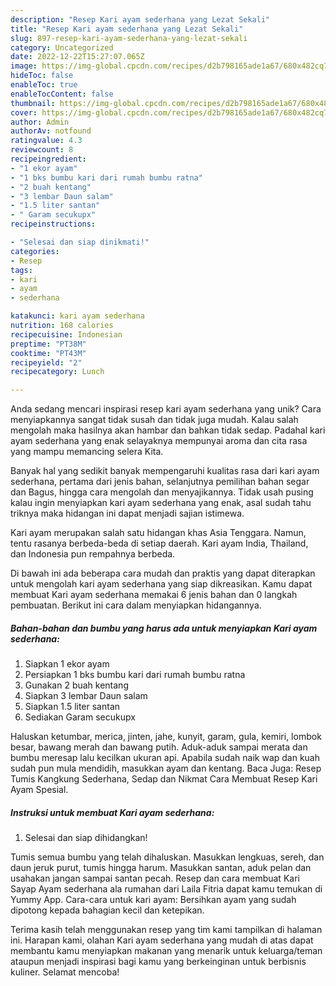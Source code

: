 ```yaml
---
description: "Resep Kari ayam sederhana yang Lezat Sekali"
title: "Resep Kari ayam sederhana yang Lezat Sekali"
slug: 897-resep-kari-ayam-sederhana-yang-lezat-sekali
category: Uncategorized
date: 2022-12-22T15:27:07.065Z
image: https://img-global.cpcdn.com/recipes/d2b798165ade1a67/680x482cq70/kari-ayam-sederhana-foto-resep-utama.jpg
hideToc: false
enableToc: true
enableTocContent: false
thumbnail: https://img-global.cpcdn.com/recipes/d2b798165ade1a67/680x482cq70/kari-ayam-sederhana-foto-resep-utama.jpg
cover: https://img-global.cpcdn.com/recipes/d2b798165ade1a67/680x482cq70/kari-ayam-sederhana-foto-resep-utama.jpg
author: Admin
authorAv: notfound
ratingvalue: 4.3
reviewcount: 8
recipeingredient:
- "1 ekor ayam"
- "1 bks bumbu kari dari rumah bumbu ratna"
- "2 buah kentang"
- "3 lembar Daun salam"
- "1.5 liter santan"
- " Garam secukupx"
recipeinstructions:

- "Selesai dan siap dinikmati!"
categories:
- Resep
tags:
- kari
- ayam
- sederhana

katakunci: kari ayam sederhana 
nutrition: 168 calories
recipecuisine: Indonesian
preptime: "PT38M"
cooktime: "PT43M"
recipeyield: "2"
recipecategory: Lunch

---
```





Anda sedang mencari inspirasi resep kari ayam sederhana yang unik? Cara menyiapkannya sangat tidak susah dan tidak juga mudah. Kalau salah mengolah maka hasilnya akan hambar dan bahkan tidak sedap. Padahal kari ayam sederhana yang enak selayaknya mempunyai aroma dan cita rasa yang mampu memancing selera Kita.





Banyak hal yang sedikit banyak mempengaruhi kualitas rasa dari kari ayam sederhana, pertama dari jenis bahan, selanjutnya pemilihan bahan segar dan Bagus, hingga cara mengolah dan menyajikannya. Tidak usah pusing kalau ingin menyiapkan kari ayam sederhana yang enak,      asal sudah tahu triknya maka hidangan ini dapat menjadi sajian istimewa.














Kari ayam merupakan salah satu hidangan khas Asia Tenggara. Namun, tentu rasanya berbeda-beda di setiap daerah. Kari ayam India, Thailand, dan Indonesia pun rempahnya berbeda.






Di bawah ini ada beberapa cara mudah dan praktis yang dapat diterapkan untuk mengolah kari ayam sederhana yang siap dikreasikan. Kamu dapat membuat Kari ayam sederhana memakai 6 jenis bahan dan 0 langkah pembuatan. Berikut ini cara dalam menyiapkan hidangannya.

<!--inarticleads1-->

##### Bahan-bahan dan bumbu yang harus ada untuk menyiapkan Kari ayam sederhana:

1. Siapkan 1 ekor ayam
1. Persiapkan 1 bks bumbu kari dari rumah bumbu ratna
1. Gunakan 2 buah kentang
1. Siapkan 3 lembar Daun salam
1. Siapkan 1.5 liter santan
1. Sediakan  Garam secukupx


Haluskan ketumbar, merica, jinten, jahe, kunyit, garam, gula, kemiri, lombok besar, bawang merah dan bawang putih. Aduk-aduk sampai merata dan bumbu meresap lalu kecilkan ukuran api. Apabila sudah naik wap dan kuah sudah pun mula mendidih, masukkan ayam dan kentang. Baca Juga: Resep Tumis Kangkung Sederhana, Sedap dan Nikmat Cara Membuat Resep Kari Ayam Spesial. 

<!--inarticleads2-->

##### Instruksi untuk membuat Kari ayam sederhana:


1. Selesai dan siap dihidangkan!

Tumis semua bumbu yang telah dihaluskan. Masukkan lengkuas, sereh, dan daun jeruk purut, tumis hingga harum. Masukkan santan, aduk pelan dan usahakan jangan sampai santan pecah. Resep dan cara membuat Kari Sayap Ayam sederhana ala rumahan dari Laila Fitria dapat kamu temukan di Yummy App. Cara-cara untuk kari ayam: Bersihkan ayam yang sudah dipotong kepada bahagian kecil dan ketepikan. 

Terima kasih telah menggunakan resep yang tim kami tampilkan di halaman ini. Harapan kami, olahan Kari ayam sederhana yang mudah di atas dapat membantu kamu menyiapkan makanan yang menarik untuk keluarga/teman ataupun menjadi inspirasi bagi kamu yang berkeinginan untuk berbisnis kuliner. Selamat mencoba!
